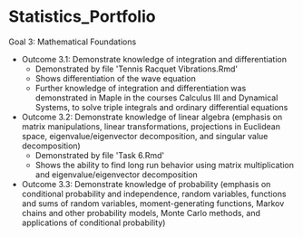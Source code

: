 # Statistics_Portfolio
Goal 3: Mathematical Foundations
  - Outcome 3.1: Demonstrate knowledge of integration and differentiation
    + Demonstrated by file 'Tennis Racquet Vibrations.Rmd'
    + Shows differentiation of the wave equation
    + Further knowledge of integration and differentiation was demonstrated in Maple in the courses Calculus III and Dynamical Systems, to solve triple integrals and ordinary differential equations
  - Outcome 3.2: Demonstrate knowledge of linear algebra (emphasis on matrix manipulations, linear transformations, projections in Euclidean space, eigenvalue/eigenvector decomposition, and singular value decomposition)
    + Demonstrated by file 'Task 6.Rmd'
    + Shows the ability to find long run behavior using matrix multiplication and eigenvalue/eigenvector decomposition
  - Outcome 3.3: Demonstrate knowledge of probability (emphasis on conditional probability and independence, random variables, functions and sums of random variables, moment-generating functions, Markov chains and other probability models, Monte Carlo methods, and applications of conditional probability)
